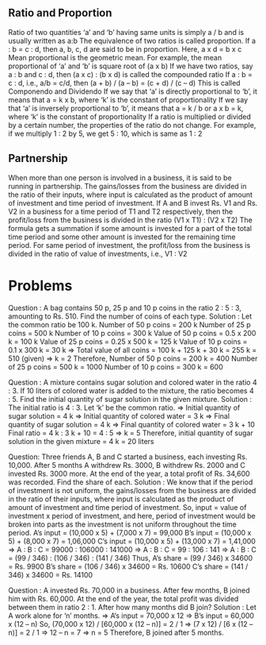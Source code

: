 ## Ratio and Proportion

Ratio of two quantities ‘a’ and ‘b’ having same units is simply a / b and is usually written as a:b
The equivalence of two ratios is called proportion. If a : b = c : d, then a, b, c, d are said to be in proportion. Here, a x d = b x c
Mean proportional is the geometric mean. For example, the mean proportional of ‘a’ and ‘b’ is square root of (a x b)
If we have two ratios, say a : b and c : d, then (a x c) : (b x d) is called the compounded ratio
If a : b = c : d, i.e., a/b = c/d, then (a + b) / (a – b) = (c + d) / (c – d)
This is called Componendo and Dividendo
If we say that ‘a’ is directly proportional to ‘b’, it means that a = k x b, where ‘k’ is the constant of proportionality
If we say that ‘a’ is inversely proportional to ‘b’, it means that a = k / b or a x b = k, where ‘k’ is the constant of proportionality
If a ratio is multiplied or divided by a certain number, the properties of the ratio do not change. For example, if we multiply 1 : 2 by 5, we get 5 : 10, which is same as 1 : 2


## Partnership

When more than one person is involved in a business, it is said to be running in partnership.
The gains/losses from the business are divided in the ratio of their inputs, where input is calculated as the product of amount of investment and time period of investment.
If A and B invest Rs. V1 and Rs. V2 in a business for a time period of T1 and T2 respectively, then the profit/loss from the business is divided in the ratio (V1 x T1) : (V2 x T2)
The formula gets a summation if some amount is invested for a part of the total time period and some other amount is invested for the remaining time period.
For same period of investment, the profit/loss from the business is divided in the ratio of value of investments, i.e., V1 : V2


# Problems

Question : A bag contains 50 p, 25 p and 10 p coins in the ratio 2 : 5 : 3, amounting to Rs. 510. Find the number of coins of each type.
Solution : Let the common ratio be 100 k.
Number of 50 p coins = 200 k
Number of 25 p coins = 500 k
Number of 10 p coins = 300 k
Value of 50 p coins = 0.5 x 200 k = 100 k
Value of 25 p coins = 0.25 x 500 k = 125 k
Value of 10 p coins = 0.1 x 300 k = 30 k
=> Total value of all coins = 100 k + 125 k + 30 k = 255 k = 510 (given)
=> k = 2
Therefore, Number of 50 p coins = 200 k = 400
Number of 25 p coins = 500 k = 1000
Number of 10 p coins = 300 k = 600


Question : A mixture contains sugar solution and colored water in the ratio 4 : 3. If 10 liters of colored water is added to the mixture, the ratio becomes 4 : 5. Find the initial quantity of sugar solution in the given mixture.
Solution : The initial ratio is 4 : 3.
Let ‘k’ be the common ratio.
=> Initial quantity of sugar solution = 4 k
=> Initial quantity of colored water = 3 k
=> Final quantity of sugar solution = 4 k
=> Final quantity of colored water = 3 k + 10
Final ratio = 4 k : 3 k + 10 = 4 : 5
=> k = 5
Therefore, initial quantity of sugar solution in the given mixture = 4 k = 20 liters


Question: Three friends A, B and C started a business, each investing Rs. 10,000. After 5 months A withdrew Rs. 3000, B withdrew Rs. 2000 and C invested Rs. 3000 more. At the end of the year, a total profit of Rs. 34,600 was recorded. Find the share of each.
Solution : We know that if the period of investment is not uniform, the gains/losses from the business are divided in the ratio of their inputs, where input is calculated as the product of amount of investment and time period of investment.
So, input = value of investment x period of investment, and here, period of investment would be broken into parts as the investment is not uniform throughout the time period.
A’s input = (10,000 x 5) + (7,000 x 7) = 99,000
B’s input = (10,000 x 5) + (8,000 x 7) = 1,06,000
C’s input = (10,000 x 5) + (13,000 x 7) = 1,41,000
=> A : B : C = 99000 : 106000 : 141000
=> A : B : C = 99 : 106 : 141
=> A : B : C = (99 / 346) : (106 / 346) : (141 / 346)
Thus, A’s share = (99 / 346) x 34600 = Rs. 9900
B’s share = (106 / 346) x 34600 = Rs. 10600
C’s share = (141 / 346) x 34600 = Rs. 14100
 
Question : A invested Rs. 70,000 in a business. After few months, B joined him with Rs. 60,000. At the end of the year, the total profit was divided between them in ratio 2 : 1. After how many months did B join?
Solution : Let A work alone for ‘n’ months.
=> A’s input = 70,000 x 12
=> B’s input = 60,000 x (12 – n)
So, (70,000 x 12) / [60,000 x (12 – n)] = 2 / 1
=> (7 x 12) / [6 x (12 – n)] = 2 / 1
=> 12 – n = 7
=> n = 5
Therefore, B joined after 5 months.

